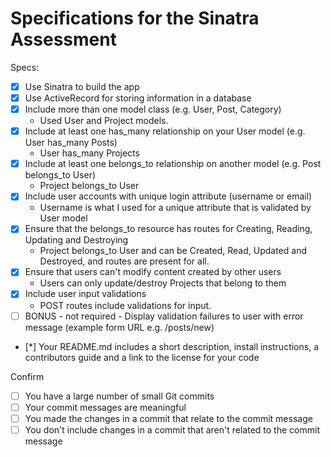 # Specifications for the Sinatra Assessment

Specs:

- [x] Use Sinatra to build the app
- [x] Use ActiveRecord for storing information in a database
- [x] Include more than one model class (e.g. User, Post, Category)
  * Used User and Project models.
- [x] Include at least one has_many relationship on your User model (e.g. User has_many Posts)
  * User has_many Projects
- [x] Include at least one belongs_to relationship on another model (e.g. Post belongs_to User)
  * Project belongs_to User
- [x] Include user accounts with unique login attribute (username or email)
  * Username is what I used for a unique attribute that is validated by User model
- [x] Ensure that the belongs_to resource has routes for Creating, Reading, Updating and Destroying
  * Project belongs_to User and can be Created, Read, Updated and Destroyed, and routes are present for all.
- [x] Ensure that users can't modify content created by other users
  * Users can only update/destroy Projects that belong to them
- [x] Include user input validations
  * POST routes include validations for input.
- [ ] BONUS - not required - Display validation failures to user with error message (example form URL e.g. /posts/new)
- [*] Your README.md includes a short description, install instructions, a contributors guide and a link to the license for your code

Confirm
- [ ] You have a large number of small Git commits
- [ ] Your commit messages are meaningful
- [ ] You made the changes in a commit that relate to the commit message
- [ ] You don't include changes in a commit that aren't related to the commit message